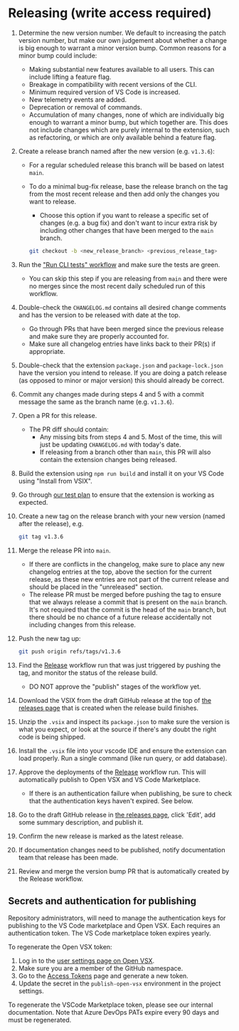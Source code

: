 # Releasing (write access required)

1. Determine the new version number. We default to increasing the patch version number, but make our own judgement about whether a change is big enough to warrant a minor version bump. Common reasons for a minor bump could include:
    * Making substantial new features available to all users. This can include lifting a feature flag.
    * Breakage in compatibility with recent versions of the CLI.
    * Minimum required version of VS Code is increased.
    * New telemetry events are added.
    * Deprecation or removal of commands.
    * Accumulation of many changes, none of which are individually big enough to warrant a minor bump, but which together are. This does not include changes which are purely internal to the extension, such as refactoring, or which are only available behind a feature flag.
1. Create a release branch named after the new version (e.g. `v1.3.6`):
    * For a regular scheduled release this branch will be based on latest `main`.
    * To do a minimal bug-fix release, base the release branch on the tag from the most recent release and then add only the changes you want to release.
        * Choose this option if you want to release a specific set of changes (e.g. a bug fix) and don't want to incur extra risk by including other changes that have been merged to the `main` branch.

        ```bash
        git checkout -b <new_release_branch> <previous_release_tag>
        ```

1. Run the ["Run CLI tests" workflow](https://github.com/github/vscode-codeql/actions/workflows/cli-test.yml) and make sure the tests are green.
    * You can skip this step if you are releasing from `main` and there were no merges since the most recent daily scheduled run of this workflow.
1. Double-check the `CHANGELOG.md` contains all desired change comments and has the version to be released with date at the top.
    * Go through PRs that have been merged since the previous release and make sure they are properly accounted for.
    * Make sure all changelog entries have links back to their PR(s) if appropriate.
1. Double-check that the extension `package.json` and `package-lock.json` have the version you intend to release. If you are doing a patch release (as opposed to minor or major version) this should already be correct.
1. Commit any changes made during steps 4 and 5 with a commit message the same as the branch name (e.g. `v1.3.6`).
1. Open a PR for this release.
    * The PR diff should contain:
        * Any missing bits from steps 4 and 5. Most of the time, this will just be updating `CHANGELOG.md` with today's date.
        * If releasing from a branch other than `main`, this PR will also contain the extension changes being released.
1. Build the extension using `npm run build` and install it on your VS Code using "Install from VSIX".
1. Go through [our test plan](./test-plan.md) to ensure that the extension is working as expected.
1. Create a new tag on the release branch with your new version (named after the release), e.g.

    ```bash
    git tag v1.3.6
    ```

1. Merge the release PR into `main`.
    * If there are conflicts in the changelog, make sure to place any new changelog entries at the top, above the section for the current release, as these new entries are not part of the current release and should be placed in the "unreleased" section.
    * The release PR must be merged before pushing the tag to ensure that we always release a commit that is present on the `main` branch. It's not required that the commit is the head of the `main` branch, but there should be no chance of a future release accidentally not including changes from this release.
1. Push the new tag up:

    ```bash
    git push origin refs/tags/v1.3.6
    ```

1. Find the [Release](https://github.com/github/vscode-codeql/actions?query=workflow%3ARelease) workflow run that was just triggered by pushing the tag, and monitor the status of the release build.
    * DO NOT approve the "publish" stages of the workflow yet.
1. Download the VSIX from the draft GitHub release at the top of [the releases page](https://github.com/github/vscode-codeql/releases) that is created when the release build finishes.
1. Unzip the `.vsix` and inspect its `package.json` to make sure the version is what you expect,
   or look at the source if there's any doubt the right code is being shipped.
1. Install the `.vsix` file into your vscode IDE and ensure the extension can load properly. Run a single command (like run query, or add database).
1. Approve the deployments of the [Release](https://github.com/github/vscode-codeql/actions?query=workflow%3ARelease) workflow run. This will automatically publish to Open VSX and VS Code Marketplace.
    * If there is an authentication failure when publishing, be sure to check that the authentication keys haven't expired. See below.
1. Go to the draft GitHub release in [the releases page](https://github.com/github/vscode-codeql/releases), click 'Edit', add some summary description, and publish it.
1. Confirm the new release is marked as the latest release.
1. If documentation changes need to be published, notify documentation team that release has been made.
1. Review and merge the version bump PR that is automatically created by the Release workflow.

## Secrets and authentication for publishing

Repository administrators, will need to manage the authentication keys for publishing to the VS Code marketplace and Open VSX. Each requires an authentication token. The VS Code marketplace token expires yearly.

To regenerate the Open VSX token:

1. Log in to the [user settings page on Open VSX](https://open-vsx.org/user-settings/namespaces).
1. Make sure you are a member of the GitHub namespace.
1. Go to the [Access Tokens](https://open-vsx.org/user-settings/tokens) page and generate a new token.
1. Update the secret in the `publish-open-vsx` environment in the project settings.

To regenerate the VSCode Marketplace token, please see our internal documentation. Note that Azure DevOps PATs expire every 90 days and must be regenerated.
